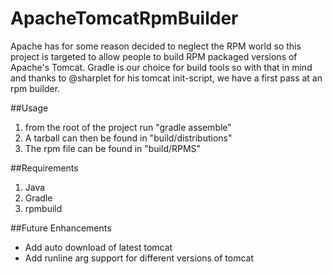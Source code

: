 ApacheTomcatRpmBuilder
==============

Apache has for some reason decided to neglect the RPM world so this project is targeted to allow people to build RPM packaged versions of Apache's Tomcat.
Gradle is our choice for build tools so with that in mind and thanks to @sharplet for his tomcat init-script, we have a first pass at an rpm builder.

##Usage
1. from the root of the project run "gradle assemble"
2. A tarball can then be found in "build/distributions"
3. The rpm file can be found in "build/RPMS"

##Requirements
1. Java
2. Gradle
3. rpmbuild

##Future Enhancements
- Add auto download of latest tomcat
- Add runline arg support for different versions of tomcat
